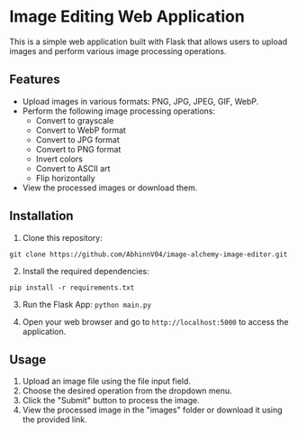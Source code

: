 # Image Editing Web Application

This is a simple web application built with Flask that allows users to upload images and perform various image processing operations.

## Features

- Upload images in various formats: PNG, JPG, JPEG, GIF, WebP.
- Perform the following image processing operations:
  - Convert to grayscale
  - Convert to WebP format
  - Convert to JPG format
  - Convert to PNG format
  - Invert colors
  - Convert to ASCII art
  - Flip horizontally
- View the processed images or download them.

## Installation

1. Clone this repository:

``
git clone https://github.com/AbhinnV04/image-alchemy-image-editor.git
``

2. Install the required dependencies:

``
pip install -r requirements.txt
``

3. Run the Flask App:
``
python main.py
``

4. Open your web browser and go to `http://localhost:5000` to access the application.

## Usage

1. Upload an image file using the file input field.
2. Choose the desired operation from the dropdown menu.
3. Click the "Submit" button to process the image.
4. View the processed image in the "images" folder or download it using the provided link.

